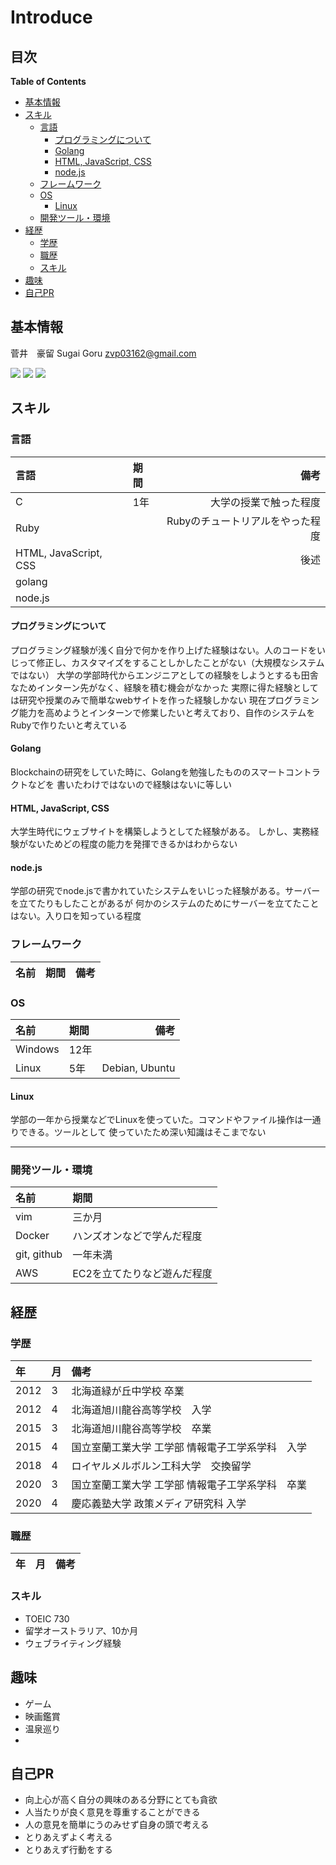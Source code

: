 
[github-badge]: https://img.shields.io/badge/github--blue.svg?style=social&logo=github
[github-link]: https://github.com/crowds1/
[facebook-badge]: https://img.shields.io/badge/facebook--blue.svg?style=social&logo=facebook
[facebook-link]: https://facebook.com//
[qiita-badge]: https://img.shields.io/badge/qiita--green.svg?style=social&logo=qiita
[qiita-link]: https://qiita.com/2357gi/





# Introduce
## 目次
<!-- START doctoc generated TOC please keep comment here to allow auto update -->
<!-- DON'T EDIT THIS SECTION, INSTEAD RE-RUN doctoc TO UPDATE -->
**Table of Contents**

- [基本情報](#%E5%9F%BA%E6%9C%AC%E6%83%85%E5%A0%B1)
- [スキル](#%E3%82%B9%E3%82%AD%E3%83%AB)
  - [言語](#%E8%A8%80%E8%AA%9E)
    - [プログラミングについて](#%E3%83%97%E3%83%AD%E3%82%B0%E3%83%A9%E3%83%9F%E3%83%B3%E3%82%B0%E3%81%AB%E3%81%A4%E3%81%84%E3%81%A6)
    - [Golang](#golang)
    - [HTML, JavaScript, CSS](#html-javascript-css)
    - [node.js](#nodejs)
  - [フレームワーク](#%E3%83%95%E3%83%AC%E3%83%BC%E3%83%A0%E3%83%AF%E3%83%BC%E3%82%AF)
  - [OS](#os)
    - [Linux](#linux)
  - [開発ツール・環境](#%E9%96%8B%E7%99%BA%E3%83%84%E3%83%BC%E3%83%AB%E3%83%BB%E7%92%B0%E5%A2%83)
- [経歴](#%E7%B5%8C%E6%AD%B4)
  - [学歴](#%E5%AD%A6%E6%AD%B4)
  - [職歴](#%E8%81%B7%E6%AD%B4)
  - [スキル](#%E3%82%B9%E3%82%AD%E3%83%AB-1)
- [趣味](#%E8%B6%A3%E5%91%B3)
- [自己PR](#%E8%87%AA%E5%B7%B1pr)

<!-- END doctoc generated TOC please keep comment here to allow auto update -->
## 基本情報

菅井　豪留
Sugai Goru
zvp03162@gmail.com 

[![][github-badge]][github-link] [![][facebook-badge]][facebook-link] [![][qiita-badge]][qiita-link]


## スキル

### 言語

|言語|期間|備考|
|:-----------|:-----------|------------:|
|C|1年|大学の授業で触った程度|
|Ruby|  | Rubyのチュートリアルをやった程度|
|HTML, JavaScript, CSS| | 後述|
|golang||
|node.js||

#### プログラミングについて
プログラミング経験が浅く自分で何かを作り上げた経験はない。人のコードをいじって修正し、カスタマイズをすることしかしたことがない（大規模なシステムではない）
大学の学部時代からエンジニアとしての経験をしようとするも田舎なためインターン先がなく、経験を積む機会がなかった
実際に得た経験としては研究や授業のみで簡単なwebサイトを作った経験しかない
現在プログラミング能力を高めようとインターンで修業したいと考えており、自作のシステムをRubyで作りたいと考えている

#### Golang
Blockchainの研究をしていた時に、Golangを勉強したもののスマートコントラクトなどを
書いたわけではないので経験はないに等しい


#### HTML, JavaScript, CSS
大学生時代にウェブサイトを構築しようとしてた経験がある。
しかし、実務経験がないためどの程度の能力を発揮できるかはわからない

#### node.js
学部の研究でnode.jsで書かれていたシステムをいじった経験がある。サーバーを立てたりもしたことがあるが
何かのシステムのためにサーバーを立てたことはない。入り口を知っている程度


### フレームワーク

|名前|期間|備考|
|:--------|:--------|:--------|


### OS
|名前|期間|備考|
|:-----------|:-----------|------------:|
|Windows|12年||
|Linux|5年|Debian, Ubuntu|


#### Linux
学部の一年から授業などでLinuxを使っていた。コマンドやファイル操作は一通りできる。ツールとして
使っていたため深い知識はそこまでない

---
### 開発ツール・環境
|名前|期間|
|:--------|:--------|
|vim|三か月|
|Docker|ハンズオンなどで学んだ程度|
|git, github|一年未満|
|AWS|EC2を立てたりなど遊んだ程度|



## 経歴
### 学歴
|年|月|備考|
|:--------|:--------|:--------|
|2012|3|北海道緑が丘中学校 卒業|
|2012|4|北海道旭川龍谷高等学校　入学|
|2015|3|北海道旭川龍谷高等学校　卒業|
|2015|4|国立室蘭工業大学 工学部 情報電子工学系学科　入学|
|2018|4|ロイヤルメルボルン工科大学　交換留学|
|2020|3|国立室蘭工業大学 工学部 情報電子工学系学科　卒業|
|2020|4|慶応義塾大学 政策メディア研究科 入学|


### 職歴
|年|月|備考|
|:--------|:--------|:--------|

### スキル
- TOEIC 730
- 留学オーストラリア、10か月
- ウェブライティング経験


##  趣味
- ゲーム
- 映画鑑賞
- 温泉巡り
- 

## 自己PR
- 向上心が高く自分の興味のある分野にとても貪欲
- 人当たりが良く意見を尊重することができる
- 人の意見を簡単にうのみせず自身の頭で考える
- とりあえずよく考える
- とりあえず行動をする

